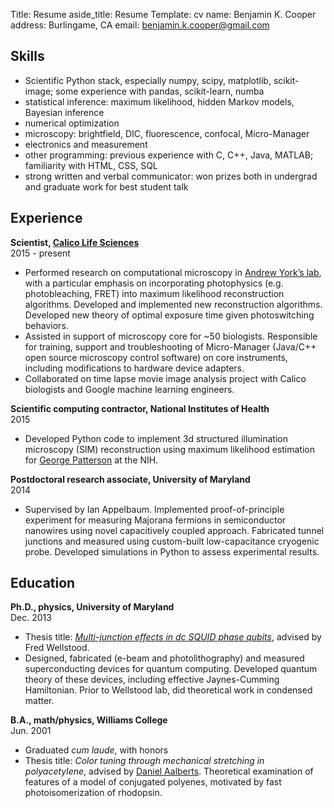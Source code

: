 Title: Resume
aside_title: Resume
Template: cv
name: Benjamin K. Cooper
address: Burlingame, CA
email: benjamin.k.cooper@gmail.com

## Skills

* Scientific Python stack, especially numpy, scipy, matplotlib, scikit-image;
some experience with pandas, scikit-learn, numba
* statistical inference: maximum likelihood, hidden Markov models, Bayesian
inference
* numerical optimization
* microscopy: brightfield, DIC, fluorescence, confocal, Micro-Manager
* electronics and measurement
* other programming: previous experience with C, C++, Java, MATLAB;
familiarity with HTML, CSS, SQL
* strong written and verbal communicator: won prizes both in undergrad and
graduate work for best student talk

## Experience
__Scientist, [Calico Life Sciences](https://www.calicolabs.com)__<br>
2015 - present

* Performed research on computational microscopy in [Andrew York’s
  lab](https://andrewgyork.github.io), with a particular emphasis on
  incorporating photophysics (e.g. photobleaching, FRET) into maximum
  likelihood reconstruction algorithms. Developed and implemented new
  reconstruction algorithms. Developed new theory of optimal exposure
  time given photoswitching behaviors.
* Assisted in support of microscopy core for ~50
  biologists. Responsible for training, support and troubleshooting of
  Micro-Manager (Java/C++ open source microscopy control software)
  on core instruments, including modifications to hardware device
  adapters.
* Collaborated on time lapse movie image analysis project with Calico
  biologists and Google machine learning engineers.

__Scientific computing contractor, National Institutes of Health__<br>2015

* Developed Python code to implement 3d structured illumination
  microscopy (SIM) reconstruction using maximum likelihood estimation
  for [George Patterson](https://www.nibib.nih.gov/about-nibib/staff/george-harold-patterson) at the NIH.

__Postdoctoral research associate, University of Maryland__<br>2014

* Supervised by Ian Appelbaum. Implemented proof-of-principle
  experiment for measuring Majorana fermions in semiconductor
  nanowires using novel capacitively coupled approach. Fabricated
  tunnel junctions and measured using custom-built low-capacitance
  cryogenic probe. Developed simulations in Python to assess
  experimental results.

## Education
__Ph.D., physics, University of Maryland__ <br>
Dec. 2013

* Thesis title: *[Multi-junction effects in dc SQUID phase
qubits](https://drum.lib.umd.edu/handle/1903/14932)*, advised
by Fred Wellstood.
* Designed, fabricated (e-beam and photolithography)
and measured superconducting devices for quantum computing. Developed
quantum theory of these devices, including effective Jaynes-Cumming
Hamiltonian. Prior to Wellstood lab, did theoretical work in condensed
matter.

__B.A., math/physics, Williams College__ <br>
Jun. 2001

* Graduated *cum laude*, with honors
* Thesis title: *Color tuning through
mechanical stretching in polyacetylene*, advised by [Daniel
Aalberts](http://panic.williams.edu). Theoretical examination of features
of a model of conjugated polyenes, motivated by fast photoisomerization of
rhodopsin.
